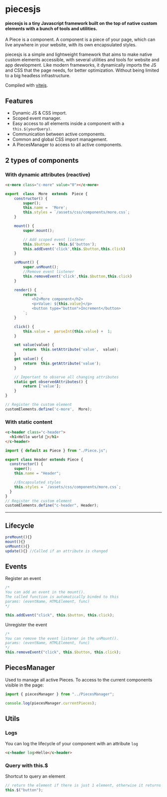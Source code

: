 # piecesjs

#### piecesjs is a tiny Javascript framework built on the top of native custom elements with a bunch of tools and utilities.

A Piece is a component. A component is a piece of your page, which can live anywhere in your website, with its own encapsulated styles.

piecesjs is a simple and lightweight framework that aims to make native custom elements accessible, with several utilities and tools for website and app development.
Like modern frameworks, it dynamically imports the JS and CSS that the page needs, for better optimization. Without being limited to a big headless infrastructure.

Compiled with [vitejs](https://vitejs.dev/).

## Features

- Dynamic JS & CSS import.
- Scoped event manager.
- Easy access to all elements inside a component with a `this.$(yourQuery)`.
- Communication between active components.
- Common and global CSS import management.
- A PiecesManager to access to all active components.

## 2 types of components

### With dynamic attributes (reactive)

```html
<c-more class="c-more" value="0"></c-more>
```

```js
export  class  More  extends  Piece {
	constructor() {
		super();
		this.name =  'More';
		this.styles = `/assets/css/components/more.css`;
	}

	mount() {
		super.mount();

		// Add scoped event listener
		this.$button =  this.$('button');
		this.addEvent('click',this.$button,this.click)
	}

	unMount() {
		super.unMount();
		//Remove event listener
		this.removeEvent('click',this.$button,this.click)
	}

	render() {
		return  `
			<h2>More component</h2>
			<p>Value: ${this.value}</p>
			<button type="button">Increment</button>
		`;
	}

	click() {
		this.value =  parseInt(this.value) +  1;
	}

	set value(value) {
		return  this.setAttribute('value',  value);
	}
	get value() {
		return  this.getAttribute('value');
	}

	// Important to observe all changing attributes
	static get observedAttributes() {
		return ['value'];
	}
}

// Register the custom element
customElements.define('c-more',  More);
```

### With static content

```html
<c-header class="c-header">
  <h1>Hello world 🫶</h1>
</c-header>
```

```js
import { default as Piece } from "./Piece.js";

export class Header extends Piece {
  constructor() {
    super();
    this.name = "Header";

    //Encapsulated styles
    this.styles = `/assets/css/components/more.css`;
  }
}
// Register the custom element
customElements.define("c-header", Header);
```

---

## Lifecycle

```js
preMount(){}
mount(){}
unMount(){}
update(){} //Called if an attribute is changed
```

## Events

Register an event

```js
/* 
You can add an event in the mount(). 
The called function is automatically binded to this
params: (eventName, HTMLElement, func)
*/

this.addEvent("click", this.$button, this.click);
```

Unregister the event

```js
/* 
You can remove the event listener in the unMount(). 
params: (eventName, HTMLElement, func)
*/
this.removeEvent("click", this.$button, this.click);
```

## PiecesManager

Used to manage all active Pieces.
To access to the current components visible in the page:

```js
import { piecesManager } from "../PiecesManager";

console.log(piecesManager.currentPieces);
```

## Utils

### Logs

You can log the lifecycle of your component with an attribute `log`

```html
<c-header log>Hello</c-header>
```

### Query with this.$

Shortcut to query an element

```js
// return the element if there is just 1 element, otherwise it returns an array of elements
this.$("button");
```
